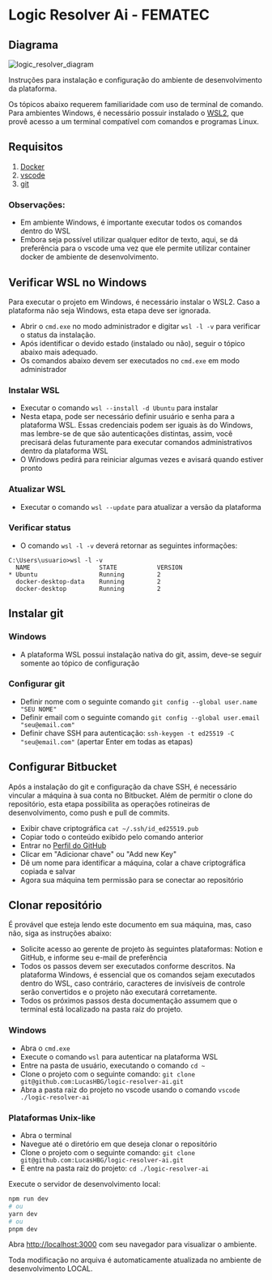 # Logic Resolver Ai - FEMATEC

## Diagrama

![logic_resolver_diagram](https://github.com/LucasHBG/logic-resolver-ai/assets/31226269/cbe1fc25-9a43-4bef-b956-5fcce4087545)


Instruções para instalação e configuração do ambiente de desenvolvimento da plataforma.

Os tópicos abaixo requerem familiaridade com uso de terminal de comando. Para ambientes Windows, é necessário possuir instalado o [WSL2](https://docs.microsoft.com/pt-br/windows/wsl/install), que provê acesso a um terminal compatível com comandos e programas Linux.

## Requisitos

1. [Docker](https://www.docker.com/products/docker-desktop/)
1. [vscode](https://code.visualstudio.com/download)
1. [git](https://git-scm.com/downloads)

### Observações:

-   Em ambiente Windows, é importante executar todos os comandos dentro do WSL
-   Embora seja possível utilizar qualquer editor de texto, aqui, se dá preferência para o vscode uma vez que ele permite utilizar container docker de ambiente de desenvolvimento.

## Verificar WSL no Windows

Para executar o projeto em Windows, é necessário instalar o WSL2. Caso a plataforma não seja Windows, esta etapa deve ser ignorada.

-   Abrir o `cmd.exe` no modo administrador e digitar `wsl -l -v` para verificar o status da instalação.
-   Após identificar o devido estado (instalado ou não), seguir o tópico abaixo mais adequado.
-   Os comandos abaixo devem ser executados no `cmd.exe` em modo administrador

### Instalar WSL

-   Executar o comando `wsl --install -d Ubuntu` para instalar
-   Nesta etapa, pode ser necessário definir usuário e senha para a plataforma WSL. Essas credenciais podem ser iguais às do Windows, mas lembre-se de que são autenticações distintas, assim, você precisará delas futuramente para executar comandos administrativos dentro da plataforma WSL
-   O Windows pedirá para reiniciar algumas vezes e avisará quando estiver pronto

### Atualizar WSL

-   Executar o comando `wsl --update` para atualizar a versão da plataforma

### Verificar status

-   O comando `wsl -l -v` deverá retornar as seguintes informações:

```
C:\Users\usuario>wsl -l -v
  NAME                   STATE           VERSION
* Ubuntu                 Running         2
  docker-desktop-data    Running         2
  docker-desktop         Running         2
```

## Instalar git

### Windows

-   A plataforma WSL possui instalação nativa do git, assim, deve-se seguir somente ao tópico de configuração

### Configurar git

-   Definir nome com o seguinte comando `git config --global user.name "SEU NOME"`
-   Definir email com o seguinte comando `git config --global user.email "seu@email.com"`
-   Definir chave SSH para autenticação: `ssh-keygen -t ed25519 -C "seu@email.com"` (apertar Enter em todas as etapas)

## Configurar Bitbucket

Após a instalação do git e configuração da chave SSH, é necessário vincular a máquina à sua conta no Bitbucket. Além de permitir o clone do repositório, esta etapa possibilita as operações rotineiras de desenvolvimento, como push e pull de commits.

-   Exibir chave criptográfica `cat ~/.ssh/id_ed25519.pub`
-   Copiar todo o conteúdo exibido pelo comando anterior
-   Entrar no [Perfil do GitHub](https://github.com/settings/keys)
-   Clicar em "Adicionar chave" ou "Add new Key"
-   Dê um nome para identificar a máquina, colar a chave criptográfica copiada e salvar
-   Agora sua máquina tem permissão para se conectar ao repositório


## Clonar repositório

É provável que esteja lendo este documento em sua máquina, mas, caso não, siga as instruções abaixo:

-   Solicite acesso ao gerente de projeto às seguintes plataformas: Notion e GitHub, e informe seu e-mail de preferência
-   Todos os passos devem ser executados conforme descritos. Na plataforma Windows, é essencial que os comandos sejam executados dentro do WSL, caso contrário, caracteres de invisíveis de controle serão convertidos e o projeto não executará corretamente.
-   Todos os próximos passos desta documentação assumem que o terminal está localizado na pasta raiz do projeto.

### Windows

-   Abra o `cmd.exe`
-   Execute o comando `wsl` para autenticar na plataforma WSL
-   Entre na pasta de usuário, executando o comando `cd ~`
-   Clone o projeto com o seguinte comando: `git clone git@github.com:LucasHBG/logic-resolver-ai.git`
-   Abra a pasta raiz do projeto no vscode usando o comando `vscode ./logic-resolver-ai`

### Plataformas Unix-like

-   Abra o terminal
-   Navegue até o diretório em que deseja clonar o repositório
-   Clone o projeto com o seguinte comando: `git clone git@github.com:LucasHBG/logic-resolver-ai.git`
-   E entre na pasta raiz do projeto: `cd ./logic-resolver-ai`

Execute o servidor de desenvolvimento local:

```bash
npm run dev
# ou
yarn dev
# ou
pnpm dev
```

Abra [http://localhost:3000](http://localhost:3000) com seu navegador para visualizar o ambiente.

Toda modificação no arquiva é automaticamente atualizada no ambiente de desenvolvimento LOCAL.
